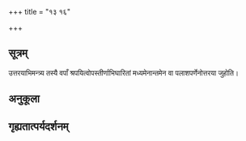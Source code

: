+++
title = "१३ १६"

+++
## सूत्रम्
उत्तरयाभिमन्त्र्य तस्यै वपाँ श्रपयित्वोपस्तीर्णाभिघारितां मध्यमेनान्तमेन वा पलाशपर्णेनोत्तरया जुहोति।
## अनुकूला

## गृह्यतात्पर्यदर्शनम्

